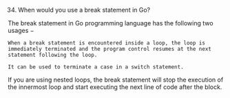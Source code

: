 34. When would you use a break statement in Go?

The break statement in Go programming language has the following two usages −

    When a break statement is encountered inside a loop, the loop is immediately terminated and the program control resumes at the next statement following the loop.

    It can be used to terminate a case in a switch statement.

If you are using nested loops, the break statement will stop the execution of the innermost loop and start executing the next line of code after the block.